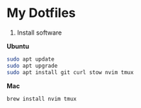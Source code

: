 # My Dotfiles

1. Install software

**Ubuntu**

```sh
sudo apt update
sudo apt upgrade
sudo apt install git curl stow nvim tmux
```

**Mac**
```sh
brew install nvim tmux
```
